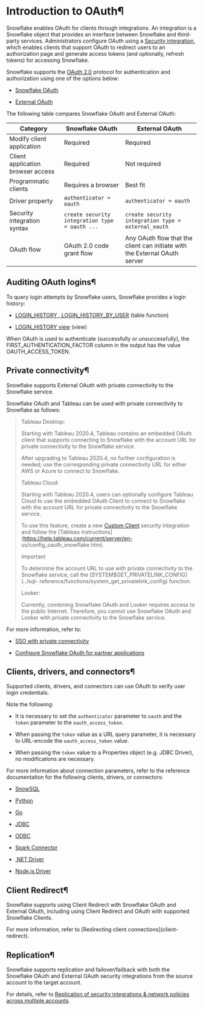 # Introduction to OAuth¶

Snowflake enables OAuth for clients through integrations. An integration is a
Snowflake object that provides an interface between Snowflake and third-party
services. Administrators configure OAuth using a [Security
integration](../sql-reference/sql/create-security-integration), which enables
clients that support OAuth to redirect users to an authorization page and
generate access tokens (and optionally, refresh tokens) for accessing
Snowflake.

Snowflake supports the [OAuth 2.0](https://oauth.net/2/) protocol for
authentication and authorization using one of the options below:

  * [Snowflake OAuth](oauth-snowflake-overview)

  * [External OAuth](oauth-ext-overview)

The following table compares Snowflake OAuth and External OAuth:

Category | Snowflake OAuth | External OAuth  
---|---|---  
Modify client application | Required | Required  
Client application browser access | Required | Not required  
Programmatic clients | Requires a browser | Best fit  
Driver property | `authenticator = oauth` | `authenticator = oauth`  
Security integration syntax | `create security integration type = oauth ...` | `create security integration type = external_oauth`  
OAuth flow | OAuth 2.0 code grant flow | Any OAuth flow that the client can initiate with the External OAuth server  
  
## Auditing OAuth logins¶

To query login attempts by Snowflake users, Snowflake provides a login
history:

  * [LOGIN_HISTORY , LOGIN_HISTORY_BY_USER](../sql-reference/functions/login_history) (table function)

  * [LOGIN_HISTORY view](../sql-reference/account-usage/login_history) (view)

When OAuth is used to authenticate (successfully or unsuccessfully), the
FIRST_AUTHENTICATION_FACTOR column in the output has the value
OAUTH_ACCESS_TOKEN.

## Private connectivity¶

Snowflake supports External OAuth with private connectivity to the Snowflake
service.

Snowflake OAuth and Tableau can be used with private connectivity to Snowflake
as follows:

> Tableau Desktop:
>  
>
> Starting with Tableau 2020.4, Tableau contains an embedded OAuth client that
> supports connecting to Snowflake with the account URL for private
> connectivity to the Snowflake service.
>
> After upgrading to Tableau 2020.4, no further configuration is needed; use
> the corresponding private connectivity URL for either AWS or Azure to
> connect to Snowflake.
>
> Tableau Cloud:
>  
>
> Starting with Tableau 2020.4, users can optionally configure Tableau Cloud
> to use the embedded OAuth Client to connect to Snowflake with the account
> URL for private connectivity to the Snowflake service.
>
> To use this feature, create a new [Custom Client](oauth-custom) security
> integration and follow the [Tableau
> instructions](https://help.tableau.com/current/server/en-
> us/config_oauth_snowflake.htm).
>
> Important
>
> To determine the account URL to use with private connectivity to the
> Snowflake service, call the [SYSTEM$GET_PRIVATELINK_CONFIG](../sql-
> reference/functions/system_get_privatelink_config) function.
>
> Looker:
>  
>
> Currently, combining Snowflake OAuth and Looker requires access to the
> public Internet. Therefore, you cannot use Snowflake OAuth and Looker with
> private connectivity to the Snowflake service.

For more information, refer to:

  * [SSO with private connectivity](admin-security-fed-auth-overview.html#label-sso-private-connectivity)

  * [Configure Snowflake OAuth for partner applications](oauth-partner)

## Clients, drivers, and connectors¶

Supported clients, drivers, and connectors can use OAuth to verify user login
credentials.

Note the following:

  * It is necessary to set the `authenticator` parameter to `oauth` and the `token` parameter to the `oauth_access_token`.

  * When passing the `token` value as a URL query parameter, it is necessary to URL-encode the `oauth_access_token` value.

  * When passing the `token` value to a Properties object (e.g. JDBC Driver), no modifications are necessary.

For more information about connection parameters, refer to the reference
documentation for the following clients, drivers, or connectors:

  * [SnowSQL](snowsql-start.html#label-snowsql-auth)

  * [Python](../developer-guide/python-connector/python-connector-connect.html#label-oauth-python)

  * [Go](https://godoc.org/github.com/snowflakedb/gosnowflake#hdr-Connection_Parameters)

  * [JDBC](../developer-guide/jdbc/jdbc-configure.html#label-jdbc-connection-parameters)

  * [ODBC](../developer-guide/odbc/odbc-parameters.html#label-conn-param-odbc)

  * [Spark Connector](spark-connector-use.html#label-spark-ext-oauth)

  * [.NET Driver](https://github.com/snowflakedb/snowflake-connector-net/blob/master/README.md#create-a-connection)

  * [Node.js Driver](../developer-guide/node-js/nodejs-driver-authenticate.html#label-nodejs-oauth)

## Client Redirect¶

Snowflake supports using Client Redirect with Snowflake OAuth and External
OAuth, including using Client Redirect and OAuth with supported Snowflake
Clients.

For more information, refer to [Redirecting client connections](client-
redirect).

## Replication¶

Snowflake supports replication and failover/failback with both the Snowflake
OAuth and External OAuth security integrations from the source account to the
target account.

For details, refer to [Replication of security integrations & network policies
across multiple accounts](account-replication-security-integrations).


